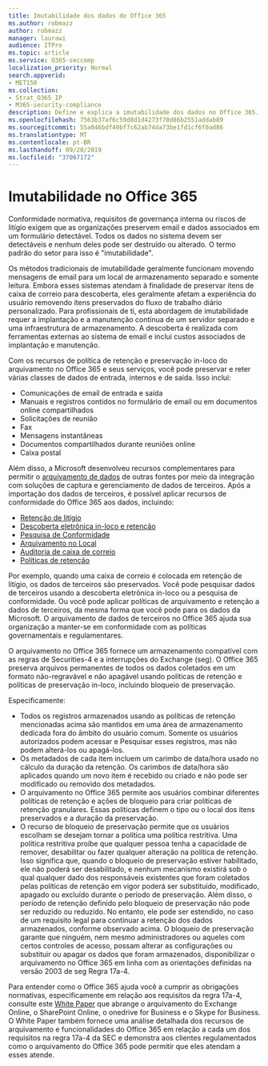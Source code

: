 ```yaml
---
title: Imutabilidade dos dados do Office 365
ms.author: robmazz
author: robmazz
manager: laurawi
audience: ITPro
ms.topic: article
ms.service: O365-seccomp
localization_priority: Normal
search.appverid:
- MET150
ms.collection:
- Strat_O365_IP
- M365-security-compliance
description: Define e explica a imutabilidade dos dados no Office 365.
ms.openlocfilehash: 7563b37af6c59d8d1d4273f70d86b2551addab89
ms.sourcegitcommit: 55a046bdf49bf7c62ab74da73be1fd1cf6f0ad86
ms.translationtype: MT
ms.contentlocale: pt-BR
ms.lasthandoff: 09/20/2019
ms.locfileid: "37067172"
---
```

# <a name="immutability-in-office-365"></a>Imutabilidade no Office 365

Conformidade normativa, requisitos de governança interna ou riscos de litígio exigem que as organizações preservem email e dados associados em um formulário detectável. Todos os dados no sistema devem ser detectáveis e nenhum deles pode ser destruído ou alterado. O termo padrão do setor para isso é "imutabilidade".

Os métodos tradicionais de imutabilidade geralmente funcionam movendo mensagens de email para um local de armazenamento separado e somente leitura. Embora esses sistemas atendam à finalidade de preservar itens de caixa de correio para descoberta, eles geralmente afetam a experiência do usuário removendo itens preservados do fluxo de trabalho diário personalizado. Para profissionais de ti, esta abordagem de imutabilidade requer a implantação e a manutenção contínua de um servidor separado e uma infraestrutura de armazenamento. A descoberta é realizada com ferramentas externas ao sistema de email e inclui custos associados de implantação e manutenção.

Com os recursos de política de retenção e preservação in-loco do arquivamento no Office 365 e seus serviços, você pode preservar e reter várias classes de dados de entrada, internos e de saída. Isso inclui:

- Comunicações de email de entrada e saída
- Manuais e registros contidos no formulário de email ou em documentos online compartilhados
- Solicitações de reunião
- Fax
- Mensagens instantâneas
- Documentos compartilhados durante reuniões online
- Caixa postal

Além disso, a Microsoft desenvolveu recursos complementares para permitir o [arquivamento de dados](https://support.office.com/article/Archiving-third-party-data-in-Office-365-0ce338d5-3666-4a18-86ab-c6910ff408cc) de outras fontes por meio da integração com soluções de captura e gerenciamento de dados de terceiros. Após a importação dos dados de terceiros, é possível aplicar recursos de conformidade do Office 365 aos dados, incluindo:

- [Retenção de litígio](/microsoft365/compliance/create-a-litigation-hold.md)
- [Descoberta eletrônica in-loco e retenção](/microsoft365/compliance/manage-legal-investigations.md)
- [Pesquisa de Conformidade](/microsoft365/compliance/search-for-content.md)
- [Arquivamento no Local](/microsoft365/compliance/enable-archive-mailboxes.md)
- [Auditoria de caixa de correio](/microsoft365/compliance/enable-mailbox-auditing.md)
- [Políticas de retenção](/microsoft365/compliance/retention-policies.md)

Por exemplo, quando uma caixa de correio é colocada em retenção de litígio, os dados de terceiros são preservados. Você pode pesquisar dados de terceiros usando a descoberta eletrônica in-loco ou a pesquisa de conformidade. Ou você pode aplicar políticas de arquivamento e retenção a dados de terceiros, da mesma forma que você pode para os dados da Microsoft. O arquivamento de dados de terceiros no Office 365 ajuda sua organização a manter-se em conformidade com as políticas governamentais e regulamentares.

O arquivamento no Office 365 fornece um armazenamento compatível com as regras de Securities-4 e a interrupções do Exchange (seg). O Office 365 preserva arquivos permanentes de todos os dados coletados em um formato não-regravável e não apagável usando políticas de retenção e políticas de preservação in-loco, incluindo bloqueio de preservação.

Especificamente:

- Todos os registros armazenados usando as políticas de retenção mencionadas acima são mantidos em uma área de armazenamento dedicada fora do âmbito do usuário comum. Somente os usuários autorizados podem acessar e Pesquisar esses registros, mas não podem alterá-los ou apagá-los.
- Os metadados de cada item incluem um carimbo de data/hora usado no cálculo da duração da retenção. Os carimbos de data/hora são aplicados quando um novo item é recebido ou criado e não pode ser modificado ou removido dos metadados.
- O arquivamento no Office 365 permite aos usuários combinar diferentes políticas de retenção e ações de bloqueio para criar políticas de retenção granulares. Essas políticas definem o tipo ou o local dos itens preservados e a duração da preservação.
- O recurso de bloqueio de preservação permite que os usuários escolham se desejam tornar a política uma política restritiva. Uma política restritiva proíbe que qualquer pessoa tenha a capacidade de remover, desabilitar ou fazer qualquer alteração na política de retenção. Isso significa que, quando o bloqueio de preservação estiver habilitado, ele não poderá ser desabilitado, e nenhum mecanismo existirá sob o qual qualquer dado dos responsáveis existentes que foram coletados pelas políticas de retenção em vigor poderá ser substituído, modificado, apagado ou excluído durante o período de preservação. Além disso, o período de retenção definido pelo bloqueio de preservação não pode ser reduzido ou reduzido. No entanto, ele pode ser estendido, no caso de um requisito legal para continuar a retenção dos dados armazenados, conforme observado acima. O bloqueio de preservação garante que ninguém, nem mesmo administradores ou aqueles com certos controles de acesso, possam alterar as configurações ou substituir ou apagar os dados que foram armazenados, disponibilizar o arquivamento no Office 365 em linha com as orientações definidas na versão 2003 de seg Regra 17a-4.

Para entender como o Office 365 ajuda você a cumprir as obrigações normativas, especificamente em relação aos requisitos da regra 17a-4, consulte este [White Paper](https://go.microsoft.com/fwlink/?linkid=830440) que abrange o arquivamento do Exchange Online, o SharePoint Online, o onedrive for Business e o Skype for Business. O White Paper também fornece uma análise detalhada dos recursos de arquivamento e funcionalidades do Office 365 em relação a cada um dos requisitos na regra 17a-4 da SEC e demonstra aos clientes regulamentados como o arquivamento do Office 365 pode permitir que eles atendam a esses atende.